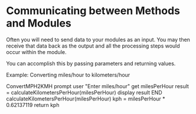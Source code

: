 # Communicating between Methods and Modules
Often you will need to send data to your modules as an input. You may then receive that data back as the output and all the processing steps would occur within the module.

You can accomplish this by passing parameters and returning values.


Example: Converting miles/hour to kilometers/hour

ConvertMPH2KMH
    prompt user "Enter miles/hour"
    get milesPerHour
    result = calculateKilometersPerHour(milesPerHour)
    display result
    END
calculateKilometersPerHour(milesPerHour)
    kph = milesPerHour * 0.62137119
    return kph
    
    